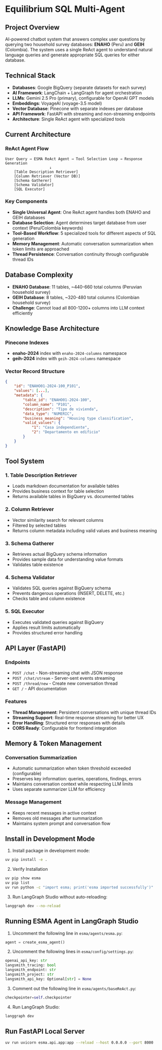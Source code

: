 # Equilibrium SQL Multi-Agent

## Project Overview
AI-powered chatbot system that answers complex user questions by querying two household survey databases: **ENAHO** (Peru) and **GEIH** (Colombia). The system uses a single ReAct agent to understand natural language queries and generate appropriate SQL queries for either database.

## Technical Stack
- **Databases**: Google BigQuery (separate datasets for each survey)
- **AI Framework**: LangChain + LangGraph for agent orchestration
- **LLMs**: Gemini 2.5 Pro (primary), configurable for OpenAI GPT models
- **Embeddings**: VoyageAI (voyage-3.5 model)
- **Vector Database**: Pinecone with separate indexes per database
- **API Framework**: FastAPI with streaming and non-streaming endpoints
- **Architecture**: Single ReAct agent with specialized tools

## Current Architecture

### ReAct Agent Flow
```
User Query → ESMA ReAct Agent → Tool Selection Loop → Response Generation
                    ↓
    [Table Description Retriever]
    [Column Retriever (Vector DB)]
    [Schema Gatherer]
    [Schema Validator] 
    [SQL Executor]
```

### Key Components
- **Single Universal Agent**: One ReAct agent handles both ENAHO and GEIH databases
- **Database Selection**: Agent determines target database from user context (Peru/Colombia keywords)
- **Tool-Based Workflow**: 5 specialized tools for different aspects of SQL generation
- **Memory Management**: Automatic conversation summarization when token limits are approached
- **Thread Persistence**: Conversation continuity through configurable thread IDs

## Database Complexity
- **ENAHO Database**: 11 tables, ~440-660 total columns (Peruvian household survey)
- **GEIH Database**: 8 tables, ~320-480 total columns (Colombian household survey)
- **Challenge**: Cannot load all 800-1200+ columns into LLM context efficiently

## Knowledge Base Architecture

### Pinecone Indexes
- **enaho-2024** index with `enaho-2024-columns` namespace
- **geih-2024** index with `geih-2024-columns` namespace

### Vector Record Structure
```json
{
    "id": "ENAHO01-2024-100_P101",
    "values": [...],  
    "metadata": {
        "table_id": "ENAHO01-2024-100",
        "column_name": "P101", 
        "description": "Tipo de vivienda",
        "data_type": "NUMERIC",
        "business_meaning": "Housing type classification",
        "valid_values": {
            "1": "Casa independiente",
            "2": "Departamento en edificio"
        }
    }
}
```

## Tool System

### 1. Table Description Retriever
- Loads markdown documentation for available tables
- Provides business context for table selection
- Returns available tables in BigQuery vs. documented tables

### 2. Column Retriever  
- Vector similarity search for relevant columns
- Filtered by selected tables
- Returns column metadata including valid values and business meaning

### 3. Schema Gatherer
- Retrieves actual BigQuery schema information
- Provides sample data for understanding value formats
- Validates table existence

### 4. Schema Validator
- Validates SQL queries against BigQuery schema
- Prevents dangerous operations (INSERT, DELETE, etc.)
- Checks table and column existence

### 5. SQL Executor
- Executes validated queries against BigQuery
- Applies result limits automatically
- Provides structured error handling

## API Layer (FastAPI)

### Endpoints
- `POST /chat` - Non-streaming chat with JSON response
- `POST /chat/stream` - Server-sent events streaming
- `POST /thread/new` - Create new conversation thread
- `GET /` - API documentation

### Features
- **Thread Management**: Persistent conversations with unique thread IDs
- **Streaming Support**: Real-time response streaming for better UX
- **Error Handling**: Structured error responses with details
- **CORS Ready**: Configurable for frontend integration

## Memory & Token Management

### Conversation Summarization
- Automatic summarization when token threshold exceeded (configurable)
- Preserves key information: queries, operations, findings, errors
- Maintains conversation context while respecting LLM limits
- Uses separate summarizer LLM for efficiency

### Message Management
- Keeps recent messages in active context
- Removes old messages after summarization
- Maintains system prompt and conversation flow

## Install in Development Mode

1. Install package in development mode:

```bash
uv pip install -e .
```

2. Verify Installation

```bash
uv pip show esma
uv pip list
uv run python -c "import esma; print('esma imported successfully')"
```

3. Run LangGraph Studio without auto-reloading:

```bash
langgraph dev --no-reload
```

## Running ESMA Agent in LangGraph Studio

1. Uncomment the following line in `esma/agents/esma.py`:

```python
agent = create_esma_agent()
```

2. Uncomment the following lines in `esma/config/settings.py`:

```python
openai_api_key: str
langsmith_tracing: bool
langsmith_endpoint: str
langsmith_project: str
langsmith_api_key: Optional[str] = None
```

3. Comment out the following line in `esma/agents/baseReAct.py`:

```python
checkpointer=self.checkpointer
```

4. Run LangGraph Studio:

```bash
langgraph dev
```

## Run FastAPI Local Server

```bash
uv run uvicorn esma.api.app:app --reload --host 0.0.0.0 --port 8000
```